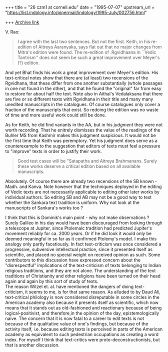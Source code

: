 +++
title = "26 czm1 at cornell.edu"
date = "1995-07-07"
upstream_url = "https://list.indology.info/pipermail/indology/1995-July/002756.html"

+++
[Archive link](https://list.indology.info/pipermail/indology/1995-July/002756.html)

V. Rao:
>I agree with the last two sentences. But not the first. Keith, in his
>re-edition of Aitreya Aaranyaka, says flat out that no major changes
>from Mitra's edition were found. The re-edition of .Rgvidhaana in
>``Vedic Tantrism'' does not seem be such a great improvement over Meyer's (?)
>edition.

And yet Bhat finds his work a great improvement over Meyer's edition.  His
text-critical notes show that there are (at least) two recensions of the
Rgvidhana, that these differ from one another substantially (whole passages
in one not found in the other), and that he found the "original" far from
easy to restore for about half the text.  Note also in Aithal's Vedalaksana
that there are five or so different texts with Rgvidhana in their title and
many many unedited manuscripts in the catalogues.  Of course catalogues
only cover a fraction of the manuscripts that exist.  So redoing the
edition was no waste of time and more useful work could still be done.

As for Keith, he did find variants in the AA, but in his *judgment* they
were not worth recording.   That he enitrely dismisses the value of the
readings of the Buhler MS from Kashmir makes this judgment suspicious.  It
would not be the first time that Keith was peremptory.  Yet his judgment
does serve as a counterexample to the suggestion that editors of texts must
feel a pressure to "improve" texts in order to justify their work.

>
>Good test cases will be "Satapatha and Aitreya Brahmanans. Surely these
>works deserve a critical edition based on all available manuscripts.

Absolutely.  Of course there are already two recensions of the SB known -
Madh. and Kanva.  Note however that the techniques deployed in the editing
of Vedic texts are not  necessarily applicable to editing other later works
by individual authors.  So editing SB and AB may not be a good way to test
whether the Sankara text tradition is uniform. Why not look at the
manuscripts of Sankara's works too ? 

I think that this is Dominik's main point - why not make observations ? 
Surely Galileo in his day would have been discouraged from looking through
a telescope at Jupiter, since Ptolemaic tradition had predicted Jupiter's
movement reliably for ca. 2000 years.  Or if he did look it would only be
deemed meaningful in so far as it confirmed Ptolemy's model.
        I make this analogy only partly facetiously.  In fact
text-criticism was once considered a progressive, subversive intellectual
practice, since it presented itself as scientific, and placed no special
weight on received opinion as such.  Some contributors to this discussion
have expressed concern about the "disrespectful" implications of the
text-criticism of texts belonging to Indian religious traditions, and they
are not alone. The understanding of the text traditions of Christianity and
other religions have been turned on their head again and again by this sort
of study of texts.  
        The reason Witzel et. al. have mentioned the dangers of doing
text-criticism, it seems to me, is for that same reason.  As alluded to by
Daud Ali, text-critical philology is now considered disreputable in some
circles in the American academy also because it presents itself as
scientific, which now means that it stands out as old-fashioned and
reactionary because of being logical-positivist, and therefore,in the
opinion of the day, epistemologically naive.  The concern that it is now
fatal to a career to edit texts is not because of the qualitative value of
one's findings, but because of the activity itself, i.e. because editing
texts is perceived in parts of the American academy as equivalent to such
pedestrian occupations as creating a word index.
        For myself I think that text-critics were proto-deconstructionists,
but that is another discussion.






